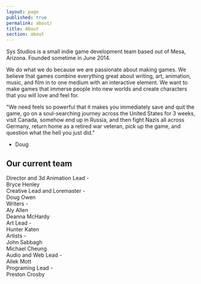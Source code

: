 ```yaml
---
layout: page
published: true
permalink: about/
title: About
section: about
---
```




Sys Studios is a small indie game development team based out of Mesa, Arizona.   Founded sometime in June 2014.
                 
We do what we do because we are passionate about making games. We believe that games combine everything great about writing, art, animation, music, and film in to one medium with an interactive element. We want to make games that immerse people into new worlds and create characters that you will love and feel for.

"We need feels so powerful that it makes you immediately save and quit the game, go on a soul-searching journey across the United States for 3 weeks, visit Canada, somehow end up in Russia, and then fight Nazis all across Germany, return home as a retired war veteran, pick up the game, and question what the hell you just did."
- Doug

## Our current team
Director and 3d Animation Lead -  
	Bryce Henley  
Creative Lead and Loremaster -  
	Doug Owen  
Writers -  
	Aly Allen  
    Deanna McHardy  
Art Lead -  
	Hunter Katen  
Artists -  
	John Sabbagh  
    Michael Cheung  
Audio and Web Lead -  
	Allek Mott  
Programing Lead -  
	Preston Crosby  
